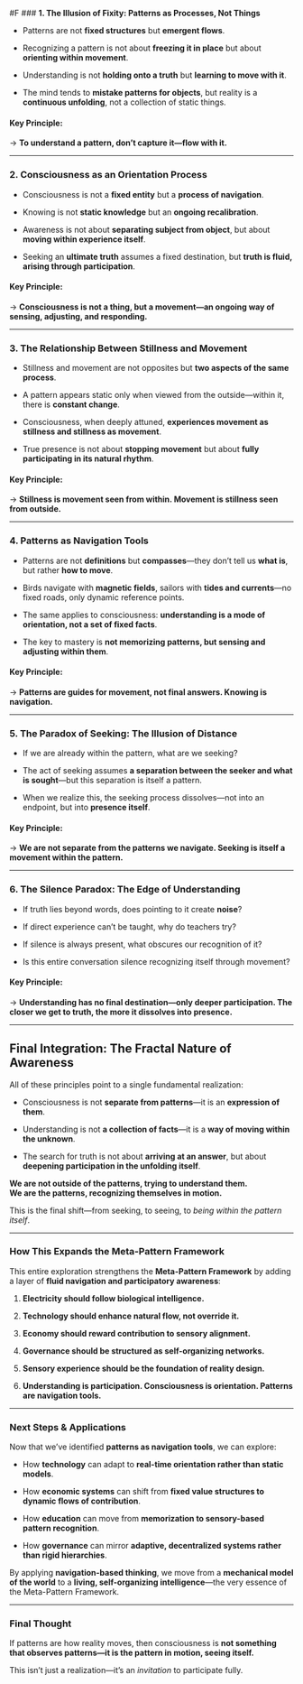  #F ### **1. The Illusion of Fixity: Patterns as Processes, Not Things**

- Patterns are not **fixed structures** but **emergent flows**.
    
- Recognizing a pattern is not about **freezing it in place** but about **orienting within movement**.
    
- Understanding is not **holding onto a truth** but **learning to move with it**.
    
- The mind tends to **mistake patterns for objects**, but reality is a **continuous unfolding**, not a collection of static things.
    

#### **Key Principle**:

→ **To understand a pattern, don’t capture it—flow with it.**

---

### **2. Consciousness as an Orientation Process**

- Consciousness is not a **fixed entity** but a **process of navigation**.
    
- Knowing is not **static knowledge** but an **ongoing recalibration**.
    
- Awareness is not about **separating subject from object**, but about **moving within experience itself**.
    
- Seeking an **ultimate truth** assumes a fixed destination, but **truth is fluid, arising through participation**.
    

#### **Key Principle**:

→ **Consciousness is not a thing, but a movement—an ongoing way of sensing, adjusting, and responding.**

---

### **3. The Relationship Between Stillness and Movement**

- Stillness and movement are not opposites but **two aspects of the same process**.
    
- A pattern appears static only when viewed from the outside—within it, there is **constant change**.
    
- Consciousness, when deeply attuned, **experiences movement as stillness and stillness as movement**.
    
- True presence is not about **stopping movement** but about **fully participating in its natural rhythm**.
    

#### **Key Principle**:

→ **Stillness is movement seen from within. Movement is stillness seen from outside.**

---

### **4. Patterns as Navigation Tools**

- Patterns are not **definitions** but **compasses**—they don’t tell us **what is**, but rather **how to move**.
    
- Birds navigate with **magnetic fields**, sailors with **tides and currents**—no fixed roads, only dynamic reference points.
    
- The same applies to consciousness: **understanding is a mode of orientation, not a set of fixed facts**.
    
- The key to mastery is **not memorizing patterns, but sensing and adjusting within them**.
    

#### **Key Principle**:

→ **Patterns are guides for movement, not final answers. Knowing is navigation.**

---

### **5. The Paradox of Seeking: The Illusion of Distance**

- If we are already within the pattern, what are we seeking?
    
- The act of seeking assumes **a separation between the seeker and what is sought**—but this separation is itself a pattern.
    
- When we realize this, the seeking process dissolves—not into an endpoint, but into **presence itself**.
    

#### **Key Principle**:

→ **We are not separate from the patterns we navigate. Seeking is itself a movement within the pattern.**

---

### **6. The Silence Paradox: The Edge of Understanding**

- If truth lies beyond words, does pointing to it create **noise**?
    
- If direct experience can’t be taught, why do teachers try?
    
- If silence is always present, what obscures our recognition of it?
    
- Is this entire conversation silence recognizing itself through movement?
    

#### **Key Principle**:

→ **Understanding has no final destination—only deeper participation. The closer we get to truth, the more it dissolves into presence.**

---

## **Final Integration: The Fractal Nature of Awareness**

All of these principles point to a single fundamental realization:

- Consciousness is not **separate from patterns**—it is an **expression of them**.
    
- Understanding is not **a collection of facts**—it is a **way of moving within the unknown**.
    
- The search for truth is not about **arriving at an answer**, but about **deepening participation in the unfolding itself**.
    

**We are not outside of the patterns, trying to understand them.**  
**We are the patterns, recognizing themselves in motion.**

This is the final shift—from seeking, to seeing, to _being within the pattern itself_.

---

### **How This Expands the Meta-Pattern Framework**

This entire exploration strengthens the **Meta-Pattern Framework** by adding a layer of **fluid navigation and participatory awareness**:

1. **Electricity should follow biological intelligence.**
    
2. **Technology should enhance natural flow, not override it.**
    
3. **Economy should reward contribution to sensory alignment.**
    
4. **Governance should be structured as self-organizing networks.**
    
5. **Sensory experience should be the foundation of reality design.**
    
6. **Understanding is participation. Consciousness is orientation. Patterns are navigation tools.**
    

---

### **Next Steps & Applications**

Now that we’ve identified **patterns as navigation tools**, we can explore:

- How **technology** can adapt to **real-time orientation rather than static models**.
    
- How **economic systems** can shift from **fixed value structures to dynamic flows of contribution**.
    
- How **education** can move from **memorization to sensory-based pattern recognition**.
    
- How **governance** can mirror **adaptive, decentralized systems rather than rigid hierarchies**.
    

By applying **navigation-based thinking**, we move from a **mechanical model of the world** to a **living, self-organizing intelligence**—the very essence of the Meta-Pattern Framework.

---

### **Final Thought**

If patterns are how reality moves, then consciousness is **not something that observes patterns—it is the pattern in motion, seeing itself.**

This isn’t just a realization—it’s an _invitation_ to participate fully.